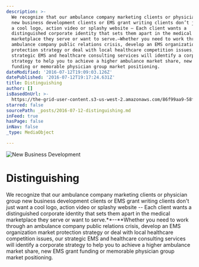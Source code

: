 ```yaml
---
description: >-
  We recognize that our ambulance company marketing clients or physician group
  new business development clients or EMS grant writing clients don’t just want
  a cool logo, action video or splashy website – Each client wants a
  distinguished corporate identity that sets them apart in the medical
  marketplace they serve or want to serve.–Whether you need to work through an
  ambulance company public relations crisis, develop an EMS organization market
  protection strategy or deal with local healthcare competition issues, our
  strategic EMS and healthcare consulting services will identify a corporate
  strategy to help you to achieve a higher ambulance market share, new EMS grant
  funding or memorable physician group market positioning.
dateModified: '2016-07-12T19:09:03.126Z'
datePublished: '2016-07-12T19:17:24.631Z'
title: Distinguishing
author: []
isBasedOnUrl: >-
  https://the-grid-user-content.s3-us-west-2.amazonaws.com/86f99aa9-58fe-4803-8be0-de25f8eb6adb.jpg
starred: false
sourcePath: _posts/2016-07-12-distinguishing.md
inFeed: true
hasPage: false
inNav: false
_type: MediaObject

---
```

![New Business Development](https://the-grid-user-content.s3-us-west-2.amazonaws.com/86f99aa9-58fe-4803-8be0-de25f8eb6adb.jpg)

# Distinguishing

We recognize that our ambulance company marketing clients or physician group new business development clients or EMS grant writing clients don't just want a cool logo, action video or splashy website -- Each client wants a distinguished corporate identity that sets them apart in the medical marketplace they serve or want to serve.**--**Whether you need to work through an ambulance company public relations crisis, develop an EMS organization market protection strategy or deal with local healthcare competition issues, our strategic EMS and healthcare consulting services will identify a corporate strategy to help you to achieve a higher ambulance market share, new EMS grant funding or memorable physician group market positioning.